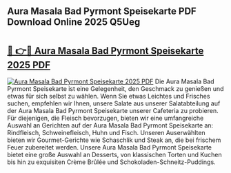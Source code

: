 ## Aura Masala Bad Pyrmont Speisekarte PDF Download Online 2025 Q5Ueg

# <h2><a href="http://gcds4v.nevu.top/?p=Aura+Masala+Bad+Pyrmont+Speisekarte">🔗 👉🔴 Aura Masala Bad Pyrmont Speisekarte 2025 PDF</a></h2>

[![Aura Masala Bad Pyrmont Speisekarte 2025 PDF](https://i.imgur.com/dBaPXMq.png)](http://gcds4v.nevu.top/?p=Aura+Masala+Bad+Pyrmont+Speisekarte)
Die Aura Masala Bad Pyrmont Speisekarte ist eine Gelegenheit, den Geschmack zu genießen und etwas für sich selbst zu wählen. Wenn Sie etwas Leichtes und Frisches suchen, empfehlen wir Ihnen, unsere Salate aus unserer Salatabteilung auf der Aura Masala Bad Pyrmont Speisekarte unserer Cafeteria zu probieren. Für diejenigen, die Fleisch bevorzugen, bieten wir eine umfangreiche Auswahl an Gerichten auf der Aura Masala Bad Pyrmont Speisekarte an: Rindfleisch, Schweinefleisch, Huhn und Fisch. Unseren Auserwählten bieten wir Gourmet-Gerichte wie Schaschlik und Steak an, die bei frischem Feuer zubereitet werden. Unsere Aura Masala Bad Pyrmont Speisekarte bietet eine große Auswahl an Desserts, von klassischen Torten und Kuchen bis hin zu exquisiten Crème Brûlée und Schokoladen-Schneitz-Puddings.
